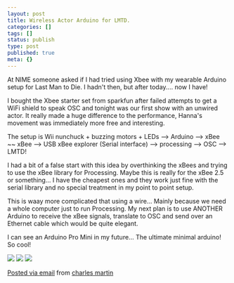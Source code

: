 ```yaml
---
layout: post
title: Wireless Actor Arduino for LMTD.
categories: []
tags: []
status: publish
type: post
published: true
meta: {}
---
```


At NIME someone asked if I had tried using Xbee with my wearable Arduino setup for Last Man to Die. I hadn't then, but after today.... now I have!

I bought the Xbee starter set from sparkfun after failed attempts to get a WiFi shield to speak OSC and tonight was our first show with an unwired actor. It really made a huge difference to the performance, Hanna's movement was immediately more free and interesting. 

The setup is Wii nunchuck + buzzing motors + LEDs --> Arduino --> xBee ~~ xBee --> USB xBee explorer (Serial interface) --> processing --> OSC --> LMTD! 

I had a bit of a false start with this idea by overthinking the xBees and trying to use the xBee library for Processing. Maybe this is really for the xBee 2.5 or something... I have the cheapest ones and they work just fine with the serial library and no special treatment in my point to point setup. 

This is waay more complicated that using a wire... Mainly because we need a whole computer just to run Processing. My next plan is to use ANOTHER Arduino to receive the xBee signals, translate to OSC and send over an Ethernet cable which would be quite elegant. 

I can see an Arduino Pro Mini in my future... The ultimate minimal arduino! So cool!

![]({{site.baseurl}}/assets/posterous/charlesmartin/10/20101008-actorarduino1.jpg)
![]({{site.baseurl}}/assets/posterous/charlesmartin/10/20101008-actorarduino2.jpg)
![]({{site.baseurl}}/assets/posterous/charlesmartin/10/20101008-actorarduino3.jpg)

[Posted via email](http://posterous.com)  from 
[charles martin](http://charlesmartin.posterous.com/wireless-actor-arduino-for-lmtd)
